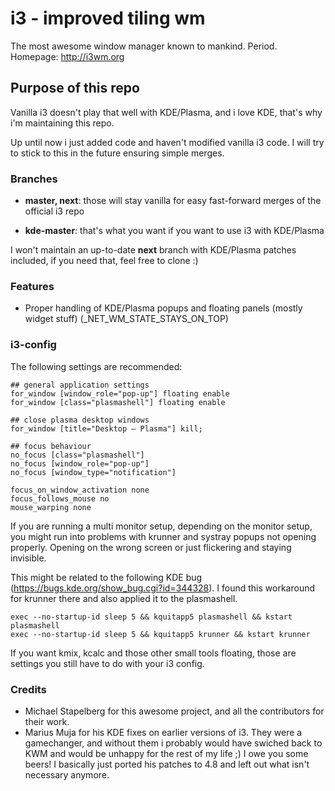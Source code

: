 # i3 - improved tiling wm

The most awesome window manager known to mankind. Period.
Homepage: http://i3wm.org

## Purpose of this repo

Vanilla i3 doesn't play that well with KDE/Plasma, and i love KDE, that's why i'm maintaining this repo.

Up until now i just added code and haven't modified vanilla i3 code. I will try to stick to this in the future ensuring simple merges.

### Branches

* **master, next**: those will stay vanilla for easy fast-forward merges of the official i3 repo

* **kde-master**: that's what you want if you want to use i3 with KDE/Plasma

I won't maintain an up-to-date **next** branch with KDE/Plasma patches included, if you need that, feel free to clone :)

### Features

* Proper handling of KDE/Plasma popups and floating panels (mostly widget stuff) (_NET_WM_STATE_STAYS_ON_TOP)

### i3-config

The following settings are recommended:

```
## general application settings
for_window [window_role="pop-up"] floating enable
for_window [class="plasmashell"] floating enable

## close plasma desktop windows
for_window [title="Desktop — Plasma"] kill;

## focus behaviour
no_focus [class="plasmashell"]
no_focus [window_role="pop-up"]
no_focus [window_type="notification"]

focus_on_window_activation none
focus_follows_mouse no
mouse_warping none
```

If you are running a multi monitor setup, depending on the monitor setup, you might run into problems with krunner and systray popups not opening properly. Opening on the wrong screen or just flickering and staying invisible.

This might be related to the following KDE bug (https://bugs.kde.org/show_bug.cgi?id=344328). 
I found this workaround for krunner there and also applied it to the plasmashell.

```
exec --no-startup-id sleep 5 && kquitapp5 plasmashell && kstart plasmashell
exec --no-startup-id sleep 5 && kquitapp5 krunner && kstart krunner
```

If you want kmix, kcalc and those other small tools floating, those are settings you still have to do with your i3 config.

### Credits

* Michael Stapelberg for this awesome project, and all the contributors for their work.
* Marius Muja for his KDE fixes on earlier versions of i3. They were a gamechanger, and without them i probably would have swiched back to KWM and would be unhappy for the rest of my life ;) I owe you some beers! I basically just ported his patches to 4.8 and left out what isn't necessary anymore.
